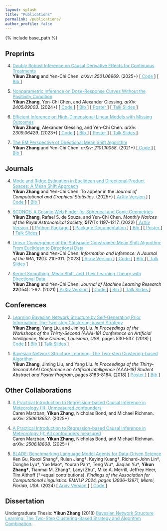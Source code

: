 ```yaml
---
layout: splash
title: "Publications"
permalink: /publications/
author_profile: false
---
```


<!--{% if author.googlescholar %}
  See the citation statistics on <a href="{{author.googlescholar}}" style="color: #52adc8; text-decoration=underline">my Google Scholar profile</a>.
{% endif %}
-->

{% include base_path %}

<!--{% for post in site.publications reversed %}
  {% include archive-single.html %}
{% endfor %}
-->

## Preprints

4. <A href="http://arxiv.org/abs/2501.06969" style="color: #52adc8; text-decoration=underline"> Doubly Robust Inference on Causal Derivative Effects for Continuous Treatments </A> <br/>
    **Yikun Zhang** and Yen-Chi Chen. _arXiv: 2501.06969_. (2025+) [<A href="https://github.com/zhangyk8/npDRDeriv" style="color: #52adc8; text-decoration=underline"> Code </A>] [<A href="https://zhangyk8.github.io/publications/bib_files/npDRDeriv2025.bib" style="color: #52adc8; text-decoration=underline"> Bib </A>] 

3. <A href="http://arxiv.org/abs/2405.09003" style="color: #52adc8; text-decoration=underline"> Nonparametric Inference on Dose-Response Curves Without the Positivity Condition </A> <br/>
    **Yikun Zhang**, Yen-Chi Chen, and Alexander Giessing. _arXiv: 2405.09003_. (2024+) [<A href="https://github.com/zhangyk8/npDoseResponse" style="color: #52adc8; text-decoration=underline"> Code </A>] [<A href="https://zhangyk8.github.io/publications/bib_files/npDR2024.bib" style="color: #52adc8; text-decoration=underline"> Bib </A>] [<A href="https://zhangyk8.github.io/publications/NonpDoseResponse.pdf" style="color: #52adc8; text-decoration=underline"> Poster </A>] [<A href="https://zhangyk8.github.io/talks/talk-5" style="color: #52adc8; text-decoration=underline"> Talk Slides </A>]

2. <A href="https://arxiv.org/abs/2309.06429" style="color: #52adc8; text-decoration=underline"> Efficient Inference on High-Dimensional Linear Models with Missing Outcomes </A> <br/>
    **Yikun Zhang**, Alexander Giessing, and Yen-Chi Chen. _arXiv: 2309.06429_. (2023+) [<A href="https://github.com/zhangyk8/Debias-Infer" style="color: #52adc8; text-decoration=underline"> Code </A>] [<A href="https://zhangyk8.github.io/publications/bib_files/DebiasInfer2023.bib" style="color: #52adc8; text-decoration=underline"> Bib </A>] [<A href="https://zhangyk8.github.io/publications/Debiased_Inf_Poster_Biostat.pdf" style="color: #52adc8; text-decoration=underline"> Poster </A>] [<A href="https://zhangyk8.github.io/talks/talk-4" style="color: #52adc8; text-decoration=underline"> Talk Slides </A>]

1. <A href="https://arxiv.org/abs/2101.10058" style="color: #52adc8; text-decoration=underline"> The EM Perspective of Directional Mean Shift Algorithm </A> <br/>
    **Yikun Zhang** and Yen-Chi Chen. _arXiv: 2101.10058_. (2021+) [<A href="https://github.com/zhangyk8/DirMS/tree/main/DMS_EM" style="color: #52adc8; text-decoration=underline"> Code </A>] [<A href="https://zhangyk8.github.io/publications/bib_files/DMS_EM2021.bib" style="color: #52adc8; text-decoration=underline"> Bib </A>]

## Journals

4. <A href="https://doi.org/10.1080/10618600.2025.2505734" style="color: #52adc8; text-decoration=underline"> Mode and Ridge Estimation in Euclidean and Directional Product Spaces: A Mean Shift Approach </A> <br/>
    **Yikun Zhang** and Yen-Chi Chen. To appear in the _Journal of Computational and Graphical Statistics_. (2025+) [<A href="https://arxiv.org/abs/2110.08505" style="color: #52adc8; text-decoration=underline"> ArXiv Version </A>] [<A href="https://github.com/zhangyk8/ProdSCMS" style="color: #52adc8; text-decoration=underline"> Code </A>] [<A href="https://zhangyk8.github.io/publications/bib_files/DLSCMSProd2021.bib" style="color: #52adc8; text-decoration=underline"> Bib </A>]

3. <A href="https://doi.org/10.1093/mnras/stac2504" style="color: #52adc8; text-decoration=underline"> SCONCE: A Cosmic Web Finder for Spherical and Conic Geometries </A> <br/>
    **Yikun Zhang**, Rafael S. de Souza, and Yen-Chi Chen. _Monthly Notices of the Royal Astronomical Society_, **517**(1): 1197–1217. (2022) [<A href="https://arxiv.org/abs/2207.07001" style="color: #52adc8; text-decoration=underline"> ArXiv Version </A>] [<A href="https://pypi.org/project/sconce-scms/0.1.2/" style="color: #52adc8; text-decoration=underline"> Python Package </A>] [<A href="https://sconce-scms.readthedocs.io/en/latest/" style="color: #52adc8; text-decoration=underline"> Package Documentation </A>] [<A href="https://zhangyk8.github.io/publications/bib_files/SCONCE2022.bib" style="color: #52adc8; text-decoration=underline"> Bib </A>] [<A href="https://zhangyk8.github.io/publications/Cosmic_Web_Poster.pdf" style="color: #52adc8; text-decoration=underline"> Poster </A>] [<A href="https://zhangyk8.github.io/talks/talk-3" style="color: #52adc8; text-decoration=underline"> Talk Slides </A>]

2. <A href="https://doi.org/10.1093/imaiai/iaac005" style="color: #52adc8; text-decoration=underline"> Linear Convergence of the Subspace Constrained Mean Shift Algorithm: From Euclidean to Directional Data </A> <br/>
    **Yikun Zhang** and Yen-Chi Chen. _Information and Inference: A Journal of the IMA_, **12**(1): 210-311. (2023) [<A href="https://arxiv.org/abs/2104.14977" style="color: #52adc8; text-decoration=underline"> Arxiv Version </A>] [<A href="https://github.com/zhangyk8/EuDirSCMS" style="color: #52adc8; text-decoration=underline"> Code </A>] [<A href="https://zhangyk8.github.io/publications/bib_files/DirSCMS2021.bib" style="color: #52adc8; text-decoration=underline"> Bib </A>] [<A href="https://zhangyk8.github.io/talks/talk-3" style="color: #52adc8; text-decoration=underline"> Talk Slides </A>]

1. <A href="https://jmlr.org/papers/v22/20-1194.html" style="color: #52adc8; text-decoration=underline"> Kernel Smoothing, Mean Shift, and Their Learning Theory with Directional Data </A> <br/>
    **Yikun Zhang** and Yen-Chi Chen. _Journal of Machine Learning Research_ **22**(154): 1-92. (2021) [<A href="https://arxiv.org/abs/2010.13523" style="color: #52adc8; text-decoration=underline"> ArXiv Version </A>] [<A href="https://github.com/zhangyk8/DirMS" style="color: #52adc8; text-decoration=underline"> Code </A>] [<A href="https://zhangyk8.github.io/publications/bib_files/DirMS2020.bib" style="color: #52adc8; text-decoration=underline"> Bib </A>] [<A href="https://zhangyk8.github.io/talks/talk-2" style="color: #52adc8; text-decoration=underline"> Talk Slides </A>]

## Conferences

2. <A href="https://zhangyk8.github.io/publications/AAAIWorkshop.pdf" style="color: #52adc8; text-decoration=underline"> Learning Bayesian Network Structure by Self-Generating Prior Information: The Two-step Clustering-based Strategy </A> <br/>
    **Yikun Zhang**, Yang Liu, and Jiming Liu. _In Proceedings of the Workshops of the Thirty-Second (AAAI-18) Conference on Artificial Intelligence, New Orleans, Louisiana, USA_, pages 530-537. (2018) [<A href="https://github.com/zhangyk8/TSCB-strategy" style="color: #52adc8; text-decoration=underline"> Code </A>] [<A href="https://zhangyk8.github.io/publications/bib_files/BN_long2018.bib" style="color: #52adc8; text-decoration=underline"> Bib </A>] [<A href="https://zhangyk8.github.io/talks/talk-1" style="color: #52adc8; text-decoration=underline"> Talk Slides </A>]
<!---
https://aaai.org/ocs/index.php/WS/AAAIW18/paper/view/17111/
-->

1. <A href="https://zhangyk8.github.io/publications/AAAIStudentAbstract.pdf" style="color: #52adc8; text-decaration=underline"> Bayesian Network Structure Learning: The Two-step Clustering-based Algorithm </A> <br/>
    **Yikun Zhang**, Jiming Liu, and Yang Liu. _In Proceedings of the Thirty-Second AAAI Conference on Artificial Intelligence (AAAI-18) Student Abstract and Poster Program_, pages 8183-8184. (2018) [<A href="https://zhangyk8.github.io/publications/poster_SA.pdf" style="color: #52adc8; text-decoration=underline"> Poster </A>] [<A href="https://zhangyk8.github.io/publications/bib_files/BN_short2018.bib" style="color: #52adc8; text-decoration=underline"> Bib </A>]

## Other Collaborations

3. <A href="http://arxiv.org/abs/2506.18652" style="color: #52adc8; text-decoration=underline"> A Practical Introduction to Regression-based Causal Inference in Meteorology (II): Unmeasured confounders </A> <br/>
   Caren Marzban, **Yikun Zhang**, Nicholas Bond, and Michael Richman. _arXiv: 2506.18652_. (2025+)

2. <A href="http://arxiv.org/abs/2506.18808" style="color: #52adc8; text-decoration=underline"> A Practical Introduction to Regression-based Causal Inference in Meteorology (I): All confounders measured </A> <br/>
   Caren Marzban, **Yikun Zhang**, Nicholas Bond, and Michael Richman. _arXiv: 2506.18808_. (2025+)

1. <A href="https://aclanthology.org/2024.findings-emnlp.815/" style="color: #52adc8; text-decoration=underline"> BLADE: Benchmarking Language Model Agents for Data-Driven Science </A> <br/>
   Ken Gu, Ruoxi Shang<span>&#8224;</span>, Ruien Jiang<span>&#8224;</span>, Keying Kuang<span>&#8224;</span>, Richard-John Lin<span>&#8224;</span>, Donghe Lyu<span>&#8224;</span>, Yue Mao<span>&#8224;</span>, Youran Pan<span>&#8224;</span>, Teng Wu<span>&#8224;</span>, Jiaqian Yu<span>&#8224;</span>, **Yikun Zhang<span>&#8224;</span>**, Tianmai M. Zhang<span>&#8224;</span>, Lanyi Zhu<span>&#8224;</span>, Mike A. Merrill, Jeffrey Heer, Tim Althoff (<span>&#8224;</span>=equal contributions). _Findings of the Association for Computational Linguistics: EMNLP 2024, pages 13936–13971, Miami, Florida, USA._ (2024) [<A href="https://arxiv.org/abs/2408.09667" style="color: #52adc8; text-decoration=underline"> Arxiv Version </A>] [<A href="https://github.com/behavioral-data/BLADE" style="color: #52adc8; text-decoration=underline"> Code </A>]

## Dissertation

  Undergraduate Thesis: **Yikun Zhang** (2018) <A href="https://zhangyk8.github.io/publications/Thesis.pdf" style="color: #52adc8; text-decoration=underline"> Bayesian Network Structure Learning: The Two-Step Clustering-Based Strategy and Algorithm Combination</A>.

<!--
## Technical Report

1. **Yikun Zhang**, Fengjie Chen (2019) <A href="https://zhangyk8.github.io/portfolio/Lecture_Notes/STAT548_Report.pdf" style="color: #52adc8; text-decoration=underline"> Overlapping Community Detection via Edge-Space Representation </A>.
-->

